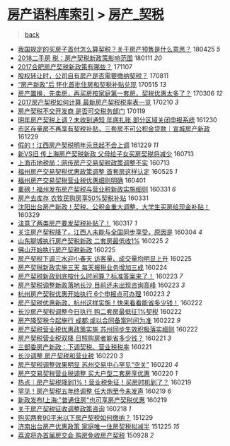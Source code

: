 [房产语料库索引](../../README.md)  > [房产_契税](房产_契税.md)
====
> [back](../README.md)

- [我国规定的买房子首付怎么算契税？关于房产预售是什么意思？](http://jkwz.applinzi.com/ittc/7095952543991727115.html#%E6%88%91%E5%9B%BD%E8%A7%84%E5%AE%9A%E7%9A%84%E4%B9%B0%E6%88%BF%E5%AD%90%E9%A6%96%E4%BB%98%E6%80%8E%E4%B9%88%E7%AE%97%E5%A5%91%E7%A8%8E%EF%BC%9F%E5%85%B3%E4%BA%8E%E6%88%BF%E4%BA%A7%E9%A2%84%E5%94%AE%E6%98%AF%E4%BB%80%E4%B9%88%E6%84%8F%E6%80%9D%EF%BC%9F) 180425 *5* 
- [2018二手房 税：房产契税新政策影响范围](http://jkwz.applinzi.com/ittc/7057356580868064262.html#2018%E4%BA%8C%E6%89%8B%E6%88%BF+%E7%A8%8E%EF%BC%9A%E6%88%BF%E4%BA%A7%E5%A5%91%E7%A8%8E%E6%96%B0%E6%94%BF%E7%AD%96%E5%BD%B1%E5%93%8D%E8%8C%83%E5%9B%B4) 180111 *20* 
- [2017合肥房产契税新政策有哪些？](http://jkwz.applinzi.com/ittc/7033235640760665105.html#2017%E5%90%88%E8%82%A5%E6%88%BF%E4%BA%A7%E5%A5%91%E7%A8%8E%E6%96%B0%E6%94%BF%E7%AD%96%E6%9C%89%E5%93%AA%E4%BA%9B%EF%BC%9F) 171107  
- [股权转让时，公司自有房产是否需要缴纳契税？](http://jkwz.applinzi.com/ittc/7000475259831321617.html#%E8%82%A1%E6%9D%83%E8%BD%AC%E8%AE%A9%E6%97%B6%EF%BC%8C%E5%85%AC%E5%8F%B8%E8%87%AA%E6%9C%89%E6%88%BF%E4%BA%A7%E6%98%AF%E5%90%A6%E9%9C%80%E8%A6%81%E7%BC%B4%E7%BA%B3%E5%A5%91%E7%A8%8E%EF%BC%9F) 170811  
- [“房产新政”后 怀化首批住房和契税补贴兑现](http://jkwz.applinzi.com/ittc/6967846706367431684.html#%E2%80%9C%E6%88%BF%E4%BA%A7%E6%96%B0%E6%94%BF%E2%80%9D%E5%90%8E+%E6%80%80%E5%8C%96%E9%A6%96%E6%89%B9%E4%BD%8F%E6%88%BF%E5%92%8C%E5%A5%91%E7%A8%8E%E8%A1%A5%E8%B4%B4%E5%85%91%E7%8E%B0) 170515 *13* 
- [房产置换，先卖房，再买房按家庭第一套房，契税优惠太多了？](http://jkwz.applinzi.com/ittc/6941951825954735108.html#%E6%88%BF%E4%BA%A7%E7%BD%AE%E6%8D%A2%EF%BC%8C%E5%85%88%E5%8D%96%E6%88%BF%EF%BC%8C%E5%86%8D%E4%B9%B0%E6%88%BF%E6%8C%89%E5%AE%B6%E5%BA%AD%E7%AC%AC%E4%B8%80%E5%A5%97%E6%88%BF%EF%BC%8C%E5%A5%91%E7%A8%8E%E4%BC%98%E6%83%A0%E5%A4%AA%E5%A4%9A%E4%BA%86%EF%BC%9F) 170306 *12* 
- [2017房产契税如何计算 最新房产契税税率表一览](http://jkwz.applinzi.com/ittc/6932993905275700229.html#2017%E6%88%BF%E4%BA%A7%E5%A5%91%E7%A8%8E%E5%A6%82%E4%BD%95%E8%AE%A1%E7%AE%97+%E6%9C%80%E6%96%B0%E6%88%BF%E4%BA%A7%E5%A5%91%E7%A8%8E%E7%A8%8E%E7%8E%87%E8%A1%A8%E4%B8%80%E8%A7%88) 170210 *3* 
- [房产契税不交开发商 是否可交税务部门](http://jkwz.applinzi.com/ittc/6924848941870089220.html#%E6%88%BF%E4%BA%A7%E5%A5%91%E7%A8%8E%E4%B8%8D%E4%BA%A4%E5%BC%80%E5%8F%91%E5%95%86+%E6%98%AF%E5%90%A6%E5%8F%AF%E4%BA%A4%E7%A8%8E%E5%8A%A1%E9%83%A8%E9%97%A8) 170119  
- [明年房产契税上调？未收到通知 年底扎账 部分区域关闭申报系统](http://jkwz.applinzi.com/ittc/6917318196976944132.html#%E6%98%8E%E5%B9%B4%E6%88%BF%E4%BA%A7%E5%A5%91%E7%A8%8E%E4%B8%8A%E8%B0%83%EF%BC%9F%E6%9C%AA%E6%94%B6%E5%88%B0%E9%80%9A%E7%9F%A5+%E5%B9%B4%E5%BA%95%E6%89%8E%E8%B4%A6+%E9%83%A8%E5%88%86%E5%8C%BA%E5%9F%9F%E5%85%B3%E9%97%AD%E7%94%B3%E6%8A%A5%E7%B3%BB%E7%BB%9F) 161230  
- [市区存量房不再享有契税补贴，三套房不可公积金贷款｜宣城房产新政](http://jkwz.applinzi.com/ittc/6917108180890158084.html#%E5%B8%82%E5%8C%BA%E5%AD%98%E9%87%8F%E6%88%BF%E4%B8%8D%E5%86%8D%E4%BA%AB%E6%9C%89%E5%A5%91%E7%A8%8E%E8%A1%A5%E8%B4%B4%EF%BC%8C%E4%B8%89%E5%A5%97%E6%88%BF%E4%B8%8D%E5%8F%AF%E5%85%AC%E7%A7%AF%E9%87%91%E8%B4%B7%E6%AC%BE%EF%BD%9C%E5%AE%A3%E5%9F%8E%E6%88%BF%E4%BA%A7%E6%96%B0%E6%94%BF) 161229  
- [假的！江西房产契税明年元旦起不会上调](http://jkwz.applinzi.com/ittc/6917102547486901253.html#%E5%81%87%E7%9A%84%EF%BC%81%E6%B1%9F%E8%A5%BF%E6%88%BF%E4%BA%A7%E5%A5%91%E7%A8%8E%E6%98%8E%E5%B9%B4%E5%85%83%E6%97%A6%E8%B5%B7%E4%B8%8D%E4%BC%9A%E4%B8%8A%E8%B0%83) 161229 *11* 
- [新VS旧 传上海房产契税新政 父母给子女买房契税将减少](http://jkwz.applinzi.com/ittc/6854287346618614788.html#%E6%96%B0VS%E6%97%A7+%E4%BC%A0%E4%B8%8A%E6%B5%B7%E6%88%BF%E4%BA%A7%E5%A5%91%E7%A8%8E%E6%96%B0%E6%94%BF+%E7%88%B6%E6%AF%8D%E7%BB%99%E5%AD%90%E5%A5%B3%E4%B9%B0%E6%88%BF%E5%A5%91%E7%A8%8E%E5%B0%86%E5%87%8F%E5%B0%91) 160713  
- [上海市地税局：网传房产交易契税政策调整不实](http://jkwz.applinzi.com/ittc/6854282099779175428.html#%E4%B8%8A%E6%B5%B7%E5%B8%82%E5%9C%B0%E7%A8%8E%E5%B1%80%EF%BC%9A%E7%BD%91%E4%BC%A0%E6%88%BF%E4%BA%A7%E4%BA%A4%E6%98%93%E5%A5%91%E7%A8%8E%E6%94%BF%E7%AD%96%E8%B0%83%E6%95%B4%E4%B8%8D%E5%AE%9E) 160713  
- [福州房产交易契税优惠政策调整 首套房这样认定](http://jkwz.applinzi.com/ittc/6836063311342601220.html#%E7%A6%8F%E5%B7%9E%E6%88%BF%E4%BA%A7%E4%BA%A4%E6%98%93%E5%A5%91%E7%A8%8E%E4%BC%98%E6%83%A0%E6%94%BF%E7%AD%96%E8%B0%83%E6%95%B4+%E9%A6%96%E5%A5%97%E6%88%BF%E8%BF%99%E6%A0%B7%E8%AE%A4%E5%AE%9A) 160525 *1* 
- [福州房产交易契税营业税优惠细则明确](http://jkwz.applinzi.com/ittc/6816062770776638469.html#%E7%A6%8F%E5%B7%9E%E6%88%BF%E4%BA%A7%E4%BA%A4%E6%98%93%E5%A5%91%E7%A8%8E%E8%90%A5%E4%B8%9A%E7%A8%8E%E4%BC%98%E6%83%A0%E7%BB%86%E5%88%99%E6%98%8E%E7%A1%AE) 160401  
- [重磅！福州发布房产契税与营业税新政实施细则](http://jkwz.applinzi.com/ittc/6815826495842812933.html#%E9%87%8D%E7%A3%85%EF%BC%81%E7%A6%8F%E5%B7%9E%E5%8F%91%E5%B8%83%E6%88%BF%E4%BA%A7%E5%A5%91%E7%A8%8E%E4%B8%8E%E8%90%A5%E4%B8%9A%E7%A8%8E%E6%96%B0%E6%94%BF%E5%AE%9E%E6%96%BD%E7%BB%86%E5%88%99) 160331 *6* 
- [房产去库存 农牧民购房享50%契税补贴](http://jkwz.applinzi.com/ittc/6815689500189524996.html#%E6%88%BF%E4%BA%A7%E5%8E%BB%E5%BA%93%E5%AD%98+%E5%86%9C%E7%89%A7%E6%B0%91%E8%B4%AD%E6%88%BF%E4%BA%AB50%25%E5%A5%91%E7%A8%8E%E8%A1%A5%E8%B4%B4) 160331  
- [沈阳出台房产新政！契税、公积金重大调整，大学生买房给现金补贴！](http://jkwz.applinzi.com/ittc/6814842727099270148.html#%E6%B2%88%E9%98%B3%E5%87%BA%E5%8F%B0%E6%88%BF%E4%BA%A7%E6%96%B0%E6%94%BF%EF%BC%81%E5%A5%91%E7%A8%8E%E3%80%81%E5%85%AC%E7%A7%AF%E9%87%91%E9%87%8D%E5%A4%A7%E8%B0%83%E6%95%B4%EF%BC%8C%E5%A4%A7%E5%AD%A6%E7%94%9F%E4%B9%B0%E6%88%BF%E7%BB%99%E7%8E%B0%E9%87%91%E8%A1%A5%E8%B4%B4%EF%BC%81) 160329  
- [注意了两类房产要发契税补贴了！](http://jkwz.applinzi.com/ittc/6810564542668997636.html#%E6%B3%A8%E6%84%8F%E4%BA%86%E4%B8%A4%E7%B1%BB%E6%88%BF%E4%BA%A7%E8%A6%81%E5%8F%91%E5%A5%91%E7%A8%8E%E8%A1%A5%E8%B4%B4%E4%BA%86%EF%BC%81) 160317 *1* 
- [关注房产契税降了，江西人未能与全国同步享受，原因是](http://jkwz.applinzi.com/ittc/6805781885854680068.html#%E5%85%B3%E6%B3%A8%E6%88%BF%E4%BA%A7%E5%A5%91%E7%A8%8E%E9%99%8D%E4%BA%86%EF%BC%8C%E6%B1%9F%E8%A5%BF%E4%BA%BA%E6%9C%AA%E8%83%BD%E4%B8%8E%E5%85%A8%E5%9B%BD%E5%90%8C%E6%AD%A5%E4%BA%AB%E5%8F%97%EF%BC%8C%E5%8E%9F%E5%9B%A0%E6%98%AF) 160304 *4* 
- [山东聊城执行房产契税新政 二套房最低收1%](http://jkwz.applinzi.com/ittc/6802702260001833989.html#%E5%B1%B1%E4%B8%9C%E8%81%8A%E5%9F%8E%E6%89%A7%E8%A1%8C%E6%88%BF%E4%BA%A7%E5%A5%91%E7%A8%8E%E6%96%B0%E6%94%BF+%E4%BA%8C%E5%A5%97%E6%88%BF%E6%9C%80%E4%BD%8E%E6%94%B61%25) 160225 *2* 
- [佛山开始执行房产契税新政](http://jkwz.applinzi.com/ittc/6802674431088395269.html#%E4%BD%9B%E5%B1%B1%E5%BC%80%E5%A7%8B%E6%89%A7%E8%A1%8C%E6%88%BF%E4%BA%A7%E5%A5%91%E7%A8%8E%E6%96%B0%E6%94%BF) 160225  
- [房产契税下调三水迎小春天 访客量、成交量均明显上升](http://jkwz.applinzi.com/ittc/6802655298674230276.html#%E6%88%BF%E4%BA%A7%E5%A5%91%E7%A8%8E%E4%B8%8B%E8%B0%83%E4%B8%89%E6%B0%B4%E8%BF%8E%E5%B0%8F%E6%98%A5%E5%A4%A9+%E8%AE%BF%E5%AE%A2%E9%87%8F%E3%80%81%E6%88%90%E4%BA%A4%E9%87%8F%E5%9D%87%E6%98%8E%E6%98%BE%E4%B8%8A%E5%8D%87) 160225  
- [房产契税新政实施三天 每天报税业务增加三成](http://jkwz.applinzi.com/ittc/6802446735620178949.html#%E6%88%BF%E4%BA%A7%E5%A5%91%E7%A8%8E%E6%96%B0%E6%94%BF%E5%AE%9E%E6%96%BD%E4%B8%89%E5%A4%A9+%E6%AF%8F%E5%A4%A9%E6%8A%A5%E7%A8%8E%E4%B8%9A%E5%8A%A1%E5%A2%9E%E5%8A%A0%E4%B8%89%E6%88%90) 160224  
- [房产契税新政到底按什么时间算？标准答案来了！](http://jkwz.applinzi.com/ittc/6802110401361740804.html#%E6%88%BF%E4%BA%A7%E5%A5%91%E7%A8%8E%E6%96%B0%E6%94%BF%E5%88%B0%E5%BA%95%E6%8C%89%E4%BB%80%E4%B9%88%E6%97%B6%E9%97%B4%E7%AE%97%EF%BC%9F%E6%A0%87%E5%87%86%E7%AD%94%E6%A1%88%E6%9D%A5%E4%BA%86%EF%BC%81) 160223 *7* 
- [房产契税调整新政落地长沙 目前还未出现咨询高峰](http://jkwz.applinzi.com/ittc/6801943024363914244.html#%E6%88%BF%E4%BA%A7%E5%A5%91%E7%A8%8E%E8%B0%83%E6%95%B4%E6%96%B0%E6%94%BF%E8%90%BD%E5%9C%B0%E9%95%BF%E6%B2%99+%E7%9B%AE%E5%89%8D%E8%BF%98%E6%9C%AA%E5%87%BA%E7%8E%B0%E5%92%A8%E8%AF%A2%E9%AB%98%E5%B3%B0) 160223 *3* 
- [杭州房产契税优惠开始执行 6个申报点可办理](http://jkwz.applinzi.com/ittc/6801937251047048196.html#%E6%9D%AD%E5%B7%9E%E6%88%BF%E4%BA%A7%E5%A5%91%E7%A8%8E%E4%BC%98%E6%83%A0%E5%BC%80%E5%A7%8B%E6%89%A7%E8%A1%8C+6%E4%B8%AA%E7%94%B3%E6%8A%A5%E7%82%B9%E5%8F%AF%E5%8A%9E%E7%90%86) 160223 *2* 
- [房产契税优惠新政，杭州这样实施！快来看看能省多少钱！](http://jkwz.applinzi.com/ittc/6801687984688595973.html#%E6%88%BF%E4%BA%A7%E5%A5%91%E7%A8%8E%E4%BC%98%E6%83%A0%E6%96%B0%E6%94%BF%EF%BC%8C%E6%9D%AD%E5%B7%9E%E8%BF%99%E6%A0%B7%E5%AE%9E%E6%96%BD%EF%BC%81%E5%BF%AB%E6%9D%A5%E7%9C%8B%E7%9C%8B%E8%83%BD%E7%9C%81%E5%A4%9A%E5%B0%91%E9%92%B1%EF%BC%81) 160222  
- [长沙房产契税调整今日执行 购二套房最低征1%契税](http://jkwz.applinzi.com/ittc/6801656733097264133.html#%E9%95%BF%E6%B2%99%E6%88%BF%E4%BA%A7%E5%A5%91%E7%A8%8E%E8%B0%83%E6%95%B4%E4%BB%8A%E6%97%A5%E6%89%A7%E8%A1%8C+%E8%B4%AD%E4%BA%8C%E5%A5%97%E6%88%BF%E6%9C%80%E4%BD%8E%E5%BE%811%25%E5%A5%91%E7%A8%8E) 160222  
- [房产降契税今起施行 成都:或以合同备案时间为准](http://jkwz.applinzi.com/ittc/6801642677388968965.html#%E6%88%BF%E4%BA%A7%E9%99%8D%E5%A5%91%E7%A8%8E%E4%BB%8A%E8%B5%B7%E6%96%BD%E8%A1%8C+%E6%88%90%E9%83%BD%3A%E6%88%96%E4%BB%A5%E5%90%88%E5%90%8C%E5%A4%87%E6%A1%88%E6%97%B6%E9%97%B4%E4%B8%BA%E5%87%86) 160222 *9* 
- [房产契税营业税优惠政策实施 苏州同步生效积极落实细则](http://jkwz.applinzi.com/ittc/6801572852968981509.html#%E6%88%BF%E4%BA%A7%E5%A5%91%E7%A8%8E%E8%90%A5%E4%B8%9A%E7%A8%8E%E4%BC%98%E6%83%A0%E6%94%BF%E7%AD%96%E5%AE%9E%E6%96%BD+%E8%8B%8F%E5%B7%9E%E5%90%8C%E6%AD%A5%E7%94%9F%E6%95%88%E7%A7%AF%E6%9E%81%E8%90%BD%E5%AE%9E%E7%BB%86%E5%88%99) 160222  
- [房产契税营业税双降 日照购房者能省多少钱？](http://jkwz.applinzi.com/ittc/6801229297490592773.html#%E6%88%BF%E4%BA%A7%E5%A5%91%E7%A8%8E%E8%90%A5%E4%B8%9A%E7%A8%8E%E5%8F%8C%E9%99%8D+%E6%97%A5%E7%85%A7%E8%B4%AD%E6%88%BF%E8%80%85%E8%83%BD%E7%9C%81%E5%A4%9A%E5%B0%91%E9%92%B1%EF%BC%9F) 160221 *3* 
- [三部委房产新政：下调契税、营业税税率](http://jkwz.applinzi.com/ittc/6801207968498451460.html#%E4%B8%89%E9%83%A8%E5%A7%94%E6%88%BF%E4%BA%A7%E6%96%B0%E6%94%BF%EF%BC%9A%E4%B8%8B%E8%B0%83%E5%A5%91%E7%A8%8E%E3%80%81%E8%90%A5%E4%B8%9A%E7%A8%8E%E7%A8%8E%E7%8E%87) 160221  
- [长沙调整 房产契税和营业税](http://jkwz.applinzi.com/ittc/6801033737345172484.html#%E9%95%BF%E6%B2%99%E8%B0%83%E6%95%B4+%E6%88%BF%E4%BA%A7%E5%A5%91%E7%A8%8E%E5%92%8C%E8%90%A5%E4%B8%9A%E7%A8%8E) 160220 *3* 
- [房产契税调整效果明显 苏州交易中心罕见“空关”](http://jkwz.applinzi.com/ittc/6800997560328127492.html#%E6%88%BF%E4%BA%A7%E5%A5%91%E7%A8%8E%E8%B0%83%E6%95%B4%E6%95%88%E6%9E%9C%E6%98%8E%E6%98%BE+%E8%8B%8F%E5%B7%9E%E4%BA%A4%E6%98%93%E4%B8%AD%E5%BF%83%E7%BD%95%E8%A7%81%E2%80%9C%E7%A9%BA%E5%85%B3%E2%80%9D) 160220 *4* 
- [房产交易契税营业税调整 买大户型二套房享优惠](http://jkwz.applinzi.com/ittc/6800799285025178628.html#%E6%88%BF%E4%BA%A7%E4%BA%A4%E6%98%93%E5%A5%91%E7%A8%8E%E8%90%A5%E4%B8%9A%E7%A8%8E%E8%B0%83%E6%95%B4+%E4%B9%B0%E5%A4%A7%E6%88%B7%E5%9E%8B%E4%BA%8C%E5%A5%97%E6%88%BF%E4%BA%AB%E4%BC%98%E6%83%A0) 160220 *1* 
- [热点｜房产契税降到1%！营业税免征！买房时机到了？](http://jkwz.applinzi.com/ittc/6800632033697072133.html#%E7%83%AD%E7%82%B9%EF%BD%9C%E6%88%BF%E4%BA%A7%E5%A5%91%E7%A8%8E%E9%99%8D%E5%88%B01%25%EF%BC%81%E8%90%A5%E4%B8%9A%E7%A8%8E%E5%85%8D%E5%BE%81%EF%BC%81%E4%B9%B0%E6%88%BF%E6%97%B6%E6%9C%BA%E5%88%B0%E4%BA%86%EF%BC%9F) 160219  
- [罕见！房产契税五年终调整 任大炮至今未发声](http://jkwz.applinzi.com/ittc/6800624385870267396.html#%E7%BD%95%E8%A7%81%EF%BC%81%E6%88%BF%E4%BA%A7%E5%A5%91%E7%A8%8E%E4%BA%94%E5%B9%B4%E7%BB%88%E8%B0%83%E6%95%B4+%E4%BB%BB%E5%A4%A7%E7%82%AE%E8%87%B3%E4%BB%8A%E6%9C%AA%E5%8F%91%E5%A3%B0) 160219 *6* 
- [新政发布!上海:&quot;普通住房&quot;也可享房产契税优惠](http://jkwz.applinzi.com/ittc/6800608197488411653.html#%E6%96%B0%E6%94%BF%E5%8F%91%E5%B8%83%21%E4%B8%8A%E6%B5%B7%3A%26quot%3B%E6%99%AE%E9%80%9A%E4%BD%8F%E6%88%BF%26quot%3B%E4%B9%9F%E5%8F%AF%E4%BA%AB%E6%88%BF%E4%BA%A7%E5%A5%91%E7%A8%8E%E4%BC%98%E6%83%A0) 160219  
- [关于房产契税征收调整政策咨询](http://jkwz.applinzi.com/ittc/6800256279964550149.html#%E5%85%B3%E4%BA%8E%E6%88%BF%E4%BA%A7%E5%A5%91%E7%A8%8E%E5%BE%81%E6%94%B6%E8%B0%83%E6%95%B4%E6%94%BF%E7%AD%96%E5%92%A8%E8%AF%A2) 160218 *1* 
- [购买两套90平米以下房产契税如何缴纳？](http://jkwz.applinzi.com/ittc/6781194278718145540.html#%E8%B4%AD%E4%B9%B0%E4%B8%A4%E5%A5%9790%E5%B9%B3%E7%B1%B3%E4%BB%A5%E4%B8%8B%E6%88%BF%E4%BA%A7%E5%A5%91%E7%A8%8E%E5%A6%82%E4%BD%95%E7%BC%B4%E7%BA%B3%EF%BC%9F) 151229  
- [济南出台房产优惠政策 家庭唯一住房契税拟减半](http://jkwz.applinzi.com/ittc/6779733589172421637.html#%E6%B5%8E%E5%8D%97%E5%87%BA%E5%8F%B0%E6%88%BF%E4%BA%A7%E4%BC%98%E6%83%A0%E6%94%BF%E7%AD%96+%E5%AE%B6%E5%BA%AD%E5%94%AF%E4%B8%80%E4%BD%8F%E6%88%BF%E5%A5%91%E7%A8%8E%E6%8B%9F%E5%87%8F%E5%8D%8A) 151225 *15* 
- [荔波将办首届房交会 购房免收房产契税](http://jkwz.applinzi.com/ittc/6747151661190743044.html#%E8%8D%94%E6%B3%A2%E5%B0%86%E5%8A%9E%E9%A6%96%E5%B1%8A%E6%88%BF%E4%BA%A4%E4%BC%9A+%E8%B4%AD%E6%88%BF%E5%85%8D%E6%94%B6%E6%88%BF%E4%BA%A7%E5%A5%91%E7%A8%8E) 150928 *2* 
